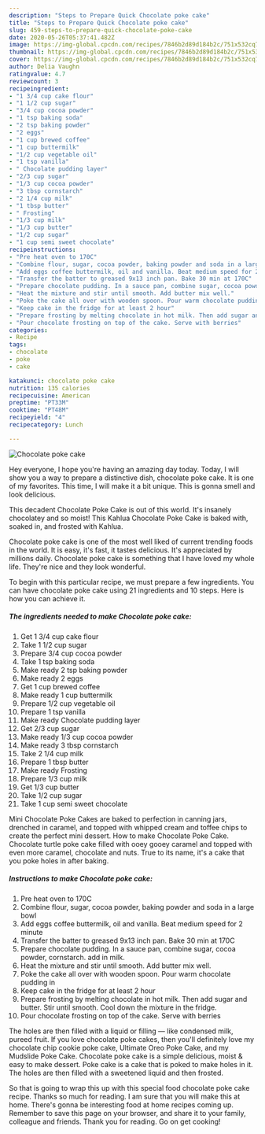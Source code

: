 ```yaml
---
description: "Steps to Prepare Quick Chocolate poke cake"
title: "Steps to Prepare Quick Chocolate poke cake"
slug: 459-steps-to-prepare-quick-chocolate-poke-cake
date: 2020-05-26T05:37:41.482Z
image: https://img-global.cpcdn.com/recipes/7846b2d89d184b2c/751x532cq70/chocolate-poke-cake-recipe-main-photo.jpg
thumbnail: https://img-global.cpcdn.com/recipes/7846b2d89d184b2c/751x532cq70/chocolate-poke-cake-recipe-main-photo.jpg
cover: https://img-global.cpcdn.com/recipes/7846b2d89d184b2c/751x532cq70/chocolate-poke-cake-recipe-main-photo.jpg
author: Delia Vaughn
ratingvalue: 4.7
reviewcount: 3
recipeingredient:
- "1 3/4 cup cake flour"
- "1 1/2 cup sugar"
- "3/4 cup cocoa powder"
- "1 tsp baking soda"
- "2 tsp baking powder"
- "2 eggs"
- "1 cup brewed coffee"
- "1 cup buttermilk"
- "1/2 cup vegetable oil"
- "1 tsp vanilla"
- " Chocolate pudding layer"
- "2/3 cup sugar"
- "1/3 cup cocoa powder"
- "3 tbsp cornstarch"
- "2 1/4 cup milk"
- "1 tbsp butter"
- " Frosting"
- "1/3 cup milk"
- "1/3 cup butter"
- "1/2 cup sugar"
- "1 cup semi sweet chocolate"
recipeinstructions:
- "Pre heat oven to 170C"
- "Combine flour, sugar, cocoa powder, baking powder and soda in a large bowl"
- "Add eggs coffee buttermilk, oil and vanilla. Beat medium speed for 2 minute"
- "Transfer the batter to greased 9x13 inch pan. Bake 30 min at 170C"
- "Prepare chocolate pudding. In a sauce pan, combine sugar, cocoa powder, cornstarch. add in milk."
- "Heat the mixture and stir until smooth. Add butter mix well."
- "Poke the cake all over with wooden spoon. Pour warm chocolate pudding in"
- "Keep cake in the fridge for at least 2 hour"
- "Prepare frosting by melting chocolate in hot milk. Then add sugar and butter. Stir until smooth. Cool down the mixture in the fridge."
- "Pour chocolate frosting on top of the cake. Serve with berries"
categories:
- Recipe
tags:
- chocolate
- poke
- cake

katakunci: chocolate poke cake 
nutrition: 135 calories
recipecuisine: American
preptime: "PT33M"
cooktime: "PT48M"
recipeyield: "4"
recipecategory: Lunch

---
```



![Chocolate poke cake](https://img-global.cpcdn.com/recipes/7846b2d89d184b2c/751x532cq70/chocolate-poke-cake-recipe-main-photo.jpg)

Hey everyone, I hope you're having an amazing day today. Today, I will show you a way to prepare a distinctive dish, chocolate poke cake. It is one of my favorites. This time, I will make it a bit unique. This is gonna smell and look delicious.

This decadent Chocolate Poke Cake is out of this world. It&#39;s insanely chocolatey and so moist! This Kahlua Chocolate Poke Cake is baked with, soaked in, and frosted with Kahlua.

Chocolate poke cake is one of the most well liked of current trending foods in the world. It is easy, it's fast, it tastes delicious. It's appreciated by millions daily. Chocolate poke cake is something that I have loved my whole life. They're nice and they look wonderful.


To begin with this particular recipe, we must prepare a few ingredients. You can have chocolate poke cake using 21 ingredients and 10 steps. Here is how you can achieve it.

<!--inarticleads1-->

##### The ingredients needed to make Chocolate poke cake:

1. Get 1 3/4 cup cake flour
1. Take 1 1/2 cup sugar
1. Prepare 3/4 cup cocoa powder
1. Take 1 tsp baking soda
1. Make ready 2 tsp baking powder
1. Make ready 2 eggs
1. Get 1 cup brewed coffee
1. Make ready 1 cup buttermilk
1. Prepare 1/2 cup vegetable oil
1. Prepare 1 tsp vanilla
1. Make ready  Chocolate pudding layer
1. Get 2/3 cup sugar
1. Make ready 1/3 cup cocoa powder
1. Make ready 3 tbsp cornstarch
1. Take 2 1/4 cup milk
1. Prepare 1 tbsp butter
1. Make ready  Frosting
1. Prepare 1/3 cup milk
1. Get 1/3 cup butter
1. Take 1/2 cup sugar
1. Take 1 cup semi sweet chocolate


Mini Chocolate Poke Cakes are baked to perfection in canning jars, drenched in caramel, and topped with whipped cream and toffee chips to create the perfect mini dessert. How to make Chocolate Poke Cake. Chocolate turtle poke cake filled with ooey gooey caramel and topped with even more caramel, chocolate and nuts. True to its name, it&#39;s a cake that you poke holes in after baking. 

<!--inarticleads2-->

##### Instructions to make Chocolate poke cake:

1. Pre heat oven to 170C
1. Combine flour, sugar, cocoa powder, baking powder and soda in a large bowl
1. Add eggs coffee buttermilk, oil and vanilla. Beat medium speed for 2 minute
1. Transfer the batter to greased 9x13 inch pan. Bake 30 min at 170C
1. Prepare chocolate pudding. In a sauce pan, combine sugar, cocoa powder, cornstarch. add in milk.
1. Heat the mixture and stir until smooth. Add butter mix well.
1. Poke the cake all over with wooden spoon. Pour warm chocolate pudding in
1. Keep cake in the fridge for at least 2 hour
1. Prepare frosting by melting chocolate in hot milk. Then add sugar and butter. Stir until smooth. Cool down the mixture in the fridge.
1. Pour chocolate frosting on top of the cake. Serve with berries


The holes are then filled with a liquid or filling — like condensed milk, pureed fruit. If you love chocolate poke cakes, then you&#39;ll definitely love my chocolate chip cookie poke cake, Ultimate Oreo Poke Cake, and my Mudslide Poke Cake. Chocolate poke cake is a simple delicious, moist &amp; easy to make dessert. Poke cake is a cake that is poked to make holes in it. The holes are then filled with a sweetened liquid and then frosted. 

So that is going to wrap this up with this special food chocolate poke cake recipe. Thanks so much for reading. I am sure that you will make this at home. There's gonna be interesting food at home recipes coming up. Remember to save this page on your browser, and share it to your family, colleague and friends. Thank you for reading. Go on get cooking!
